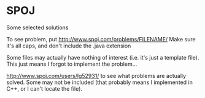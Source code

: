 SPOJ
====

Some selected solutions


To see problem, put http://www.spoj.com/problems/FILENAME/
Make sure it's all caps, and don't include the .java extension

Some files may actually have nothing of interest (i.e. it's just a template file).
This just means I forgot to implement the problem...

http://www.spoj.com/users/lg52931/ to see what problems are actually solved.
Some may not be included (that probably means I implemented in C++, or I can't locate the file). 
